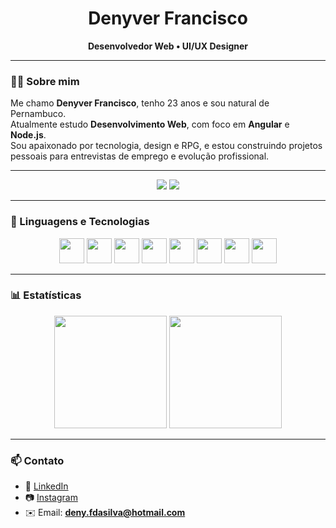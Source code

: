 <h1 align="center">Denyver Francisco</h1>

<p align="center">
  <b>Desenvolvedor Web • UI/UX Designer</b>
</p>

---

### 👨‍💻 Sobre mim
Me chamo **Denyver Francisco**, tenho 23 anos e sou natural de Pernambuco.  
Atualmente estudo **Desenvolvimento Web**, com foco em **Angular** e **Node.js**.  
Sou apaixonado por tecnologia, design e RPG, e estou construindo projetos pessoais para entrevistas de emprego e evolução profissional.  

---

<p align="center">
  <img src="https://img.shields.io/badge/Projetos-Em andamento-blue?style=for-the-badge"/>
  <img src="https://img.shields.io/badge/Estrelas-⭐%2002-yellow?style=for-the-badge"/>
</p>

---

### 🚀 Linguagens e Tecnologias  

<p align="center">
  <img src="https://cdn.jsdelivr.net/gh/devicons/devicon/icons/html5/html5-original.svg" width="40" height="40"/>
  <img src="https://cdn.jsdelivr.net/gh/devicons/devicon/icons/css3/css3-original.svg" width="40" height="40"/>
  <img src="https://cdn.jsdelivr.net/gh/devicons/devicon/icons/javascript/javascript-original.svg" width="40" height="40"/>
  <img src="https://cdn.jsdelivr.net/gh/devicons/devicon/icons/typescript/typescript-original.svg" width="40" height="40"/>
  <img src="https://cdn.jsdelivr.net/gh/devicons/devicon/icons/angularjs/angularjs-original.svg" width="40" height="40"/>
  <img src="https://cdn.jsdelivr.net/gh/devicons/devicon/icons/nodejs/nodejs-original.svg" width="40" height="40"/>
  <img src="https://cdn.jsdelivr.net/gh/devicons/devicon/icons/git/git-original.svg" width="40" height="40"/>
  <img src="https://cdn.jsdelivr.net/gh/devicons/devicon/icons/github/github-original.svg" width="40" height="40"/>
</p>

---

### 📊 Estatísticas  

<p align="center">
  <img src="https://github-readme-stats.vercel.app/api?username=Denyver&show_icons=true&theme=tokyonight" height="180em"/>
  <img src="https://github-readme-stats.vercel.app/api/top-langs/?username=Denyver&layout=compact&theme=tokyonight" height="180em"/>
</p>

---

### 📫 Contato
- 💼 [LinkedIn](https://www.linkedin.com/in/denyverfrancisco)  
- 📷 [Instagram](https://www.instagram.com/dev.denyver)  
- ✉️ Email: **deny.fdasilva@hotmail.com**
